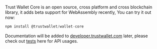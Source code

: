 Trust Wallet Core is an open source, cross platform and cross blockchain library, it adds beta support for WebAssembly recently, You can try it out now:

```js
npm install @trustwallet/wallet-core
```

Documentation will be added to [developer.trustwallet.com](https://developer.trustwallet.com/wallet-core) later, please check out [tests](https://github.com/SigmaGmbH/wallet-core/tree/master/wasm/tests) here for API usages.
